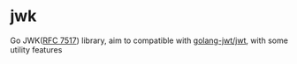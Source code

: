 # jwk
 Go JWK([RFC 7517](https://datatracker.ietf.org/doc/html/rfc7517)) library, aim to compatible with [golang-jwt/jwt](https://github.com/golang-jwt/jwt), with some utility features
